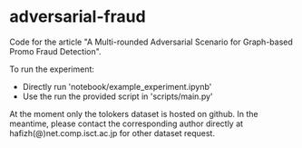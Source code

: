 # adversarial-fraud
Code for the article "A Multi-rounded Adversarial Scenario for Graph-based Promo Fraud Detection". 

To run the experiment:
- Directly run 'notebook/example_experiment.ipynb'
- Use the run the provided script in 'scripts/main.py'

At the moment only the tolokers dataset is hosted on github. In the meantime, please contact the corresponding author directly at hafizh(@)net.comp.isct.ac.jp for other dataset request.
